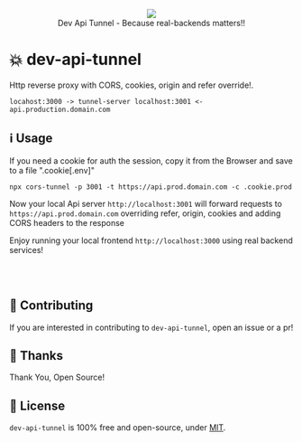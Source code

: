 <p align="center">
  <a href="https://www.npmjs.com/package/dev-api-tunnel"><img src="https://img.shields.io/npm/v/dev-api-tunnel.svg?style=flat-square"></a><br/>
  Dev Api Tunnel - Because real-backends matters!!
</p>

# 💥 dev-api-tunnel
Http reverse proxy with CORS, cookies, origin and refer override!.

```
locahost:3000 -> tunnel-server localhost:3001 <- api.production.domain.com
```
## ℹ️ Usage
If you need a cookie for auth the session, copy it from the Browser and save to a file ".cookie[.env]"
```
npx cors-tunnel -p 3001 -t https://api.prod.domain.com -c .cookie.prod
```

Now your local Api server `http://localhost:3001` will forward requests to `https://api.prod.domain.com` overriding refer, origin, cookies and
adding CORS headers to the response

Enjoy running your local frontend `http://localhost:3000` using real backend services!

<br/><br/>

## 👏 Contributing

If you are interested in contributing to `dev-api-tunnel`, open an issue or a pr!

## 🎉 Thanks

Thank You, Open Source!

## 📜 License

`dev-api-tunnel` is 100% free and open-source, under [MIT](LICENSE).

